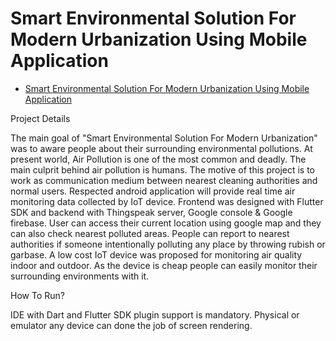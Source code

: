 # Smart Environmental Solution For Modern Urbanization Using Mobile Application
 
- [Smart Environmental Solution For Modern Urbanization Using Mobile Application](https://www.researchgate.net/publication/350537538_Smart_Environmental_Solution_for_Modern_Urbanization_using_Mobile_Application)

Project Details

The main goal of "Smart Environmental Solution For Modern Urbanization" was to aware people about their surrounding environmental pollutions. At present world, Air Pollution is one of the most common and deadly. The main culprit behind air pollution is humans. The motive of this project is to work as communication medium between nearest cleaning authorities and normal users. Respected android application will provide real time air monitoring data collected by IoT device. Frontend was designed with Flutter SDK and backend with Thingspeak server, Google console & Google firebase. User can access their current location using google map and they can also check nearest polluted areas. People can report to nearest authorities if someone intentionally polluting any place by throwing rubish or garbase. A low cost IoT device was proposed for monitoring air quality indoor and outdoor. As the device is cheap people can easily monitor their surrounding environments with it.

How To Run?

IDE with Dart and Flutter SDK plugin support is mandatory. Physical or emulator any device can done the job of screen rendering.
